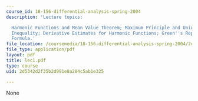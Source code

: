 ```yaml
---
course_id: 18-156-differential-analysis-spring-2004
description: 'Lecture topics:

  Harmonic Functions and Mean Value Theorem; Maximum Principle and Uniqueness; Harnack
  Inequality; Derivative Estimates for Harmonic Functions; Green''s Representation
  Formula.'
file_location: /coursemedia/18-156-differential-analysis-spring-2004/2d5342d2f35b2d991e8a284c5ab1e325_lec1.pdf
file_type: application/pdf
layout: pdf
title: lec1.pdf
type: course
uid: 2d5342d2f35b2d991e8a284c5ab1e325

---
```

None